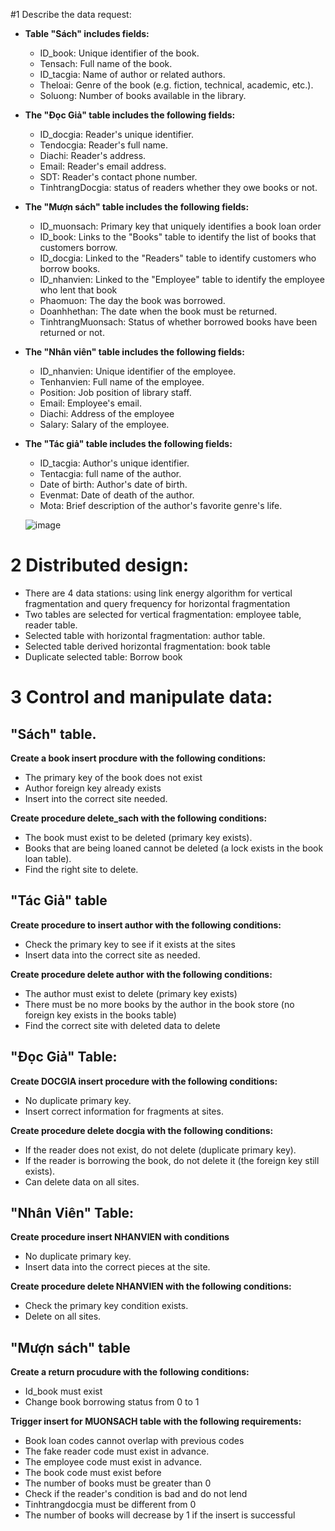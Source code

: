 #1 Describe the data request:
- **Table "Sách" includes fields:**

     - ID_book: Unique identifier of the book.
     - Tensach: Full name of the book.
     - ID_tacgia: Name of author or related authors.
     - Theloai: Genre of the book (e.g. fiction, technical, academic, etc.).
     - Soluong: Number of books available in the library.
  
- **The "Đọc Giả" table includes the following fields:**
     - ID_docgia: Reader's unique identifier.
     - Tendocgia: Reader's full name.
     - Diachi: Reader's address.
     - Email: Reader's email address.
     - SDT: Reader's contact phone number.
     - TinhtrangDocgia: status of readers whether they owe books or not.
  
- **The "Mượn sách" table includes the following fields:**
     - ID_muonsach: Primary key that uniquely identifies a book loan order
     - ID_book: Links to the "Books" table to identify the list of books that customers borrow.
     - ID_docgia: Linked to the "Readers" table to identify customers who borrow books.
     - ID_nhanvien: Linked to the "Employee" table to identify the employee who lent that book
     - Phaomuon: The day the book was borrowed.
     - Doanhhethan: The date when the book must be returned.
     - TinhtrangMuonsach: Status of whether borrowed books have been returned or not.

- **The "Nhân viên" table includes the following fields:**
     - ID_nhanvien: Unique identifier of the employee.
     - Tenhanvien: Full name of the employee.
     - Position: Job position of library staff.
     - Email: Employee's email.
     - Diachi: Address of the employee
     - Salary: Salary of the employee.
    
- **The "Tác giả" table includes the following fields:**
     - ID_tacgia: Author's unique identifier.
     - Tentacgia: full name of the author.
     - Date of birth: Author's date of birth.
     - Evenmat: Date of death of the author.
     - Mota: Brief description of the author's favorite genre's life.

    ![image](https://github.com/manh21082002/Library-Distributed-Database./assets/100988312/7fa4f219-5452-4d1b-9e0b-9b0daf6d83d3)
# 2 Distributed design:
- There are 4 data stations: using link energy algorithm for vertical fragmentation and query frequency for horizontal fragmentation
- Two tables are selected for vertical fragmentation: employee table, reader table.
- Selected table with horizontal fragmentation: author table.
- Selected table derived horizontal fragmentation: book table
- Duplicate selected table: Borrow book
# 3 Control and manipulate data:

## "Sách" table.

**Create a book insert procdure with the following conditions:**

- The primary key of the book does not exist
- Author foreign key already exists
- Insert into the correct site needed.

**Create procedure delete_sach with the following conditions:**

- The book must exist to be deleted (primary key exists).
- Books that are being loaned cannot be deleted (a lock exists in the book loan table).
- Find the right site to delete.

## "Tác Giả" table

**Create procedure to insert author with the following conditions:**

- Check the primary key to see if it exists at the sites
- Insert data into the correct site as needed.

**Create procedure delete author with the following conditions:**

- The author must exist to delete (primary key exists)
- There must be no more books by the author in the book store (no foreign key exists in the books table)
- Find the correct site with deleted data to delete

## "Đọc Giả" Table:

**Create DOCGIA insert procedure with the following conditions:**

- No duplicate primary key.
- Insert correct information for fragments at sites.

**Create procedure delete docgia with the following conditions:**

- If the reader does not exist, do not delete (duplicate primary key).
- If the reader is borrowing the book, do not delete it (the foreign key still exists).
- Can delete data on all sites.
  
## "Nhân Viên" Table:

**Create procedure insert NHANVIEN with conditions**

- No duplicate primary key.
- Insert data into the correct pieces at the site.

**Create procedure delete NHANVIEN with the following conditions:**

- Check the primary key condition exists.
- Delete on all sites.

## "Mượn sách" table

**Create a return procudure with the following conditions:**
 
- Id_book must exist
- Change book borrowing status from 0 to 1

**Trigger insert for MUONSACH table with the following requirements:**

- Book loan codes cannot overlap with previous codes
- The fake reader code must exist in advance.
- The employee code must exist in advance.
- The book code must exist before
- The number of books must be greater than 0
- Check if the reader's condition is bad and do not lend
- Tinhtrangdocgia must be different from 0
- The number of books will decrease by 1 if the insert is successful



